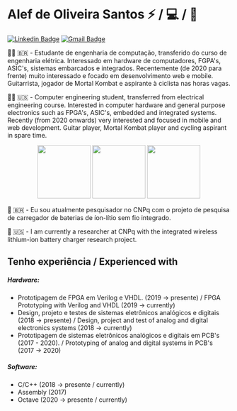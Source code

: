 # Alef de Oliveira Santos :zap: / :computer: / :iphone:

[![Linkedin Badge](https://img.shields.io/badge/-LinkedIn-blue?style=flat-square&logo=Linkedin&logoColor=white&link=https://www.linkedin.com/in/alef-santos/)](https://www.linkedin.com/in/alef-santos/)
[![Gmail Badge](https://img.shields.io/badge/-Email-c14438?style=flat-square&logo=Gmail&logoColor=white&link=mailto:alefdeoliveirasantos@gmail.com)](mailto:alefdeoliveirasantos@gmail.com)

👨‍💼 🇧🇷 - Estudante de engenharia de computação, transferido do curso de engenharia elétrica. Interessado em hardware de computadores, FGPA's, ASIC's, sistemas embarcados e integrados. Recentemente (de 2020 para frente) muito interessado e focado em desenvolvimento web e mobile. Guitarrista, jogador de Mortal Kombat e aspirante à ciclista nas horas vagas.

👨‍💼 🇺🇸 - Computer engineering student, transferred from electrical engineering course. Interested in computer hardware and general purpose electronics such as FPGA's, ASIC's, embedded and integrated systems. Recently (from 2020 onwards) very interested and focused in mobile and web development. Guitar player, Mortal Kombat player and cycling aspirant in spare time.

<p align="center">
<img height="120" width="120" src="http://4.bp.blogspot.com/-PNM50bRjnBc/VQsT-0Ulo-I/AAAAAAAAOFk/EIMqAgVBVwc/s1600/Raiden%2B14.gif">
<img height="120" width="120" src="http://2.bp.blogspot.com/-P0kcIJv71o4/VQsUAXv-HXI/AAAAAAAAOGM/QTgjKLsU-co/s1600/Raiden%2B16.gif">
<img height="120" width="120" src="http://3.bp.blogspot.com/-oX96fMoc3GM/VSvlHSH2tLI/AAAAAAAAQpo/W67VQx6HM3o/s1600/Liu%2BKang%2Bem%2Buma%2Bbicicletainvisivel%2Bsem%2Bas%2Bm%C3%A3os.gif">	
</p>

🏢 🇧🇷 - Eu sou atualmente pesquisador no CNPq com o projeto de pesquisa de carregador de baterias de íon-lítio sem fio integrado.

🏢 🇺🇸 - I am currently a researcher at CNPq with the integrated wireless lithium-ion battery charger research project.

## Tenho experiência / Experienced with

##### Hardware:
  - Prototipagem de FPGA em Verilog e VHDL. (2019 -> presente) / FPGA Prototyping with Verilog and VHDL (2019 -> currently)
  - Design, projeto e testes de sistemas eletrônicos analógicos e digitais (2018 -> presente) / Design, project and test of analog and digital electronics systems (2018 -> currently)
  - Prototipagem de sistemas eletrônicos analógicos e digitais em PCB's (2017 - 2020). /  Prototyping of analog and digital systems in PCB's (2017 -> 2020)

##### Software:
  - C/C++ (2018 -> presente / currently)
  - Assembly (2017)
  - Octave (2020 -> presente / currently)
